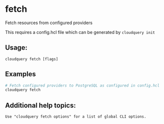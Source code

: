 # fetch

Fetch resources from configured providers

This requires a config.hcl file which can be generated by `cloudquery init`

## Usage:
`cloudquery fetch [flags]`

## Examples

```bash
# Fetch configured providers to PostgreSQL as configured in config.hcl
cloudquery fetch
```

## Additional help topics:
```
Use "cloudquery fetch options" for a list of global CLI options.
```